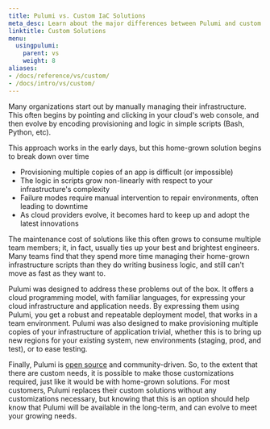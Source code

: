 ```yaml
---
title: Pulumi vs. Custom IaC Solutions
meta_desc: Learn about the major differences between Pulumi and custom infrastructure as code solutions.
linktitle: Custom Solutions
menu:
  usingpulumi:
    parent: vs
    weight: 8
aliases:
- /docs/reference/vs/custom/
- /docs/intro/vs/custom/
---
```


Many organizations start out by manually managing their infrastructure. This often begins by pointing and clicking in
your cloud's web console, and then evolve by encoding provisioning and logic in simple scripts (Bash, Python, etc).

This approach works in the early days, but this home-grown solution begins to break down over time

* Provisioning multiple copies of an app is difficult (or impossible)
* The logic in scripts grow non-linearly with respect to your infrastructure's complexity
* Failure modes require manual intervention to repair environments, often leading to downtime
* As cloud providers evolve, it becomes hard to keep up and adopt the latest innovations

The maintenance cost of solutions like this often grows to consume multiple team members; it, in fact, usually ties
up your best and brightest engineers. Many teams find that they spend more time managing their home-grown
infrastructure scripts than they do writing business logic, and still can't move as fast as they want to.

Pulumi was designed to address these problems out of the box. It offers a cloud programming model, with familiar
languages, for expressing your cloud infrastructure and application needs. By expressing them using Pulumi, you
get a robust and repeatable deployment model, that works in a team environment. Pulumi was also designed to
make provisioning multiple copies of your infrastructure of application trivial, whether this is to bring up
new regions for your existing system, new environments (staging, prod, and test), or to ease testing.

Finally, Pulumi is [open source](https://github.com/pulumi/pulumi) and community-driven. So, to the extent that there
are custom needs, it is possible to make those customizations required, just like it would be with home-grown solutions.
For most customers, Pulumi replaces their custom solutions without any customizations necessary, but knowing that this
is an option should help know that Pulumi will be available in the long-term, and can evolve to meet your growing needs.
